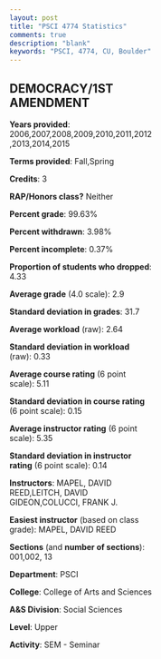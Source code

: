 ```yaml
---
layout: post
title: "PSCI 4774 Statistics"
comments: true
description: "blank"
keywords: "PSCI, 4774, CU, Boulder"
--- 
```

<head>
<script src="https://ajax.googleapis.com/ajax/libs/jquery/2.1.3/jquery.min.js"></script>
<script src="https://dl.dropboxusercontent.com/s/pc42nxpaw1ea4o9/highcharts.js?dl=0"></script>
<!-- <script src="../assets/js/highcharts.js"></script> -->
<style type="text/css">@font-face {
	font-family: "Bebas Neue";
	src: url(https://www.filehosting.org/file/details/544349/BebasNeue%20Regular.otf) format("opentype");
	}
	h1.Bebas { 
		font-family: "Bebas Neue", Verdana, Tahoma;
	}
</style>
</head>
<body>
	<div id="container" style="float: right; width: 45%; height: 88%; margin-left: 2.5%; margin-right: 2.5%;"></div>
	<script language="JavaScript">
		$(document).ready(function() {
		var chart = {type: 'column'};
		var title = {text: 'Grade Distribution'};
		var xAxis = {categories: ['A','B','C','D','F'],crosshair: true};
		var yAxis = {min: 0,title: {text: 'Percentage'}};
		var tooltip = {headerFormat: '<center><b><span style="font-size:20px">{point.key}</span></b></center>',
		               pointFormat: '<td style="padding:0"><b>{point.y:.1f}%</b></td>',
		               footerFormat: '</table>',shared: true,useHTML: true};
		var plotOptions = {column: {pointPadding: 0.0,borderWidth: 0}};  
		var credits = {enabled: false};var series= [{name: 'Percent',data: [28.57,40.91,25.65,0.65,4.22,]}];
		var json = {};
		json.chart = chart;
		json.title = title;
		json.tooltip = tooltip;
		json.xAxis = xAxis;
		json.yAxis = yAxis;  
		json.series = series;
		json.plotOptions = plotOptions;  
		json.credits = credits;
		$('#container').highcharts(json);
	});
	</script>
</body>
			   
## DEMOCRACY/1ST AMENDMENT

**Years provided**: 2006,2007,2008,2009,2010,2011,2012,2013,2014,2015

**Terms provided**: Fall,Spring

**Credits**: 3

**RAP/Honors class?** Neither

**Percent grade**: 99.63%

**Percent withdrawn**: 3.98%

**Percent incomplete**: 0.37%

**Proportion of students who dropped**: 4.33

**Average grade** (4.0 scale): 2.9

**Standard deviation in grades**: 31.7

**Average workload** (raw): 2.64

**Standard deviation in workload** (raw): 0.33

**Average course rating** (6 point scale): 5.11

**Standard deviation in course rating** (6 point scale): 0.15

**Average instructor rating** (6 point scale): 5.35

**Standard deviation in instructor rating** (6 point scale): 0.14

**Instructors**: MAPEL, DAVID REED,LEITCH, DAVID GIDEON,COLUCCI, FRANK J.

**Easiest instructor** (based on class grade): MAPEL, DAVID REED

**Sections** (and **number of sections**): 001,002, 13

**Department**: PSCI

**College**: College of Arts and Sciences

**A&S Division**: Social Sciences

**Level**: Upper

**Activity**: SEM - Seminar